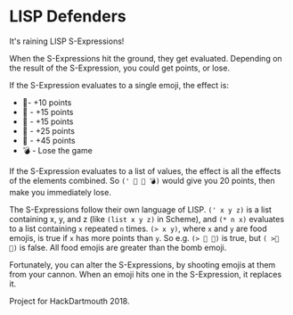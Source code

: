 # LISP Defenders

It's raining LISP S-Expressions!

When the S-Expressions hit the ground, they get evaluated. Depending on
the result of the S-Expression, you could get points, or lose.

If the S-Expression evaluates to a single emoji, the effect is:

- 🍩- +10 points
- 🍰 - +15 points
- 🍕 - +15 points
- 🌯 - +25 points
- 🍣 - +45 points
- 💣 - Lose the game

If the S-Expression evaluates to a list of values, the effect is all the
effects of the elements combined. So `(' 🍩 🍩 💣)` would give you 20
points, then make you immediately lose.

The S-Expressions follow their own language of LISP.  `(' x y z)`
is a list containing x, y, and z (like `(list x y z)` in Scheme), and
`(* n x)` evaluates to a list containing `x` repeated `n` times.
`(> x y)`, where `x` and `y` are food emojis, is true if `x` has more
points than `y`. So e.g. `(> 🍕 🍰)` is true, but `( >🍕 🌯)` is false.
All food emojis are greater than the bomb emoji.

Fortunately, you can alter the S-Expressions, by shooting emojis at
them from your cannon. When an emoji hits one in the S-Expression, it
replaces it.

Project for HackDartmouth 2018.
